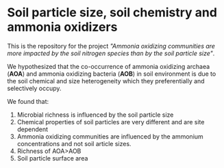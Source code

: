 # Soil particle size, soil chemistry and ammonia oxidizers

This is the repository for the project *"Ammonia oxidizing communities are more impacted by the soil nitrogen species than by the soil particle size"*.

We hypothesized that the co-occurrence of ammonia oxidizing archaea (__AOA__) and ammonia oxidizing bacteria (__AOB__) in soil environment is due to the soil chemical and size heterogeneity which they preferentially and selectively occupy.


We found that:

1. Microbial richness is influenced by the soil particle size  
2. Chemical properties of soil particles are very different and are site dependent
3. Ammonia oxidizing communities are influenced by the ammonium concentrations and not soil article sizes.
4. Richness of AOA>AOB
5. Soil particle surface area
